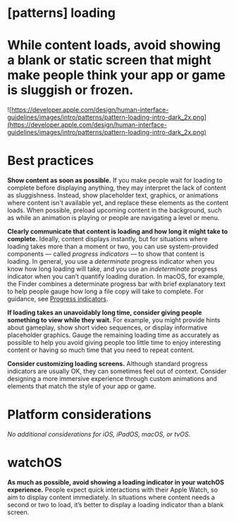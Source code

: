 # **[patterns] loading**

# While content loads, avoid showing a blank or static screen that might make people think your app or game is sluggish or frozen.

![https://developer.apple.com/design/human-interface-guidelines/images/intro/patterns/pattern-loading-intro-dark_2x.png](https://developer.apple.com/design/human-interface-guidelines/images/intro/patterns/pattern-loading-intro-dark_2x.png)

# **Best practices**

**Show content as soon as possible.** If you make people wait for loading to complete before displaying anything, they may interpret the lack of content as sluggishness. Instead, show placeholder text, graphics, or animations where content isn't available yet, and replace these elements as the content loads. When possible, preload upcoming content in the background, such as while an animation is playing or people are navigating a level or menu.

**Clearly communicate that content is loading and how long it might take to complete.** Ideally, content displays instantly, but for situations where loading takes more than a moment or two, you can use system-provided components — called *progress indicators* — to show that content is loading. In general, you use a *determinate* progress indicator when you know how long loading will take, and you use an *indeterminate* progress indicator when you can’t quantify loading duration. In macOS, for example, the Finder combines a determinate progress bar with brief explanatory text to help people gauge how long a file copy will take to complete. For guidance, see [Progress indicators](https://developer.apple.com/design/human-interface-guidelines/components/status/progress-indicators).

**If loading takes an unavoidably long time, consider giving people something to view while they wait.** For example, you might provide hints about gameplay, show short video sequences, or display informative placeholder graphics. Gauge the remaining loading time as accurately as possible to help you avoid giving people too little time to enjoy interesting content or having so much time that you need to repeat content.

**Consider customizing loading screens.** Although standard progress indicators are usually OK, they can sometimes feel out of context. Consider designing a more immersive experience through custom animations and elements that match the style of your app or game.

# **Platform considerations**

*No additional considerations for iOS, iPadOS, macOS, or tvOS.*

# **watchOS**

**As much as possible, avoid showing a loading indicator in your watchOS experience.** People expect quick interactions with their Apple Watch, so aim to display content immediately. In situations where content needs a second or two to load, it’s better to display a loading indicator than a blank screen.